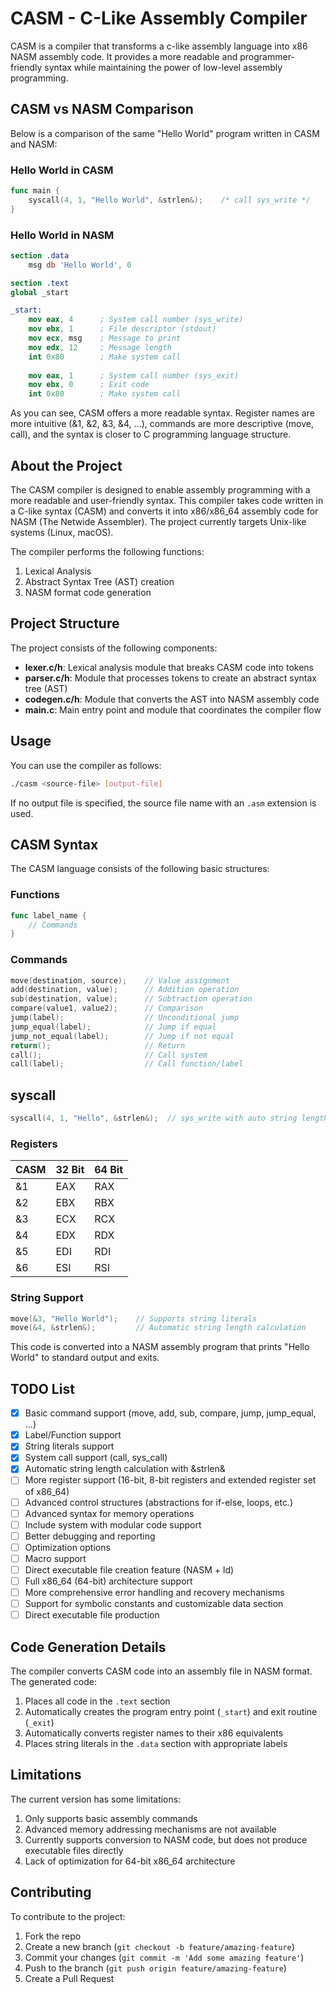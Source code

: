 # CASM - C-Like Assembly Compiler

CASM is a compiler that transforms a c-like assembly language into x86 NASM assembly code. It provides a more readable and programmer-friendly syntax while maintaining the power of low-level assembly programming.

## CASM vs NASM Comparison

Below is a comparison of the same "Hello World" program written in CASM and NASM:

### Hello World in CASM
``` go
func main {
    syscall(4, 1, "Hello World", &strlen&);    /* call sys_write */
}
```

### Hello World in NASM
```nasm
section .data
    msg db 'Hello World', 0

section .text
global _start

_start:
    mov eax, 4      ; System call number (sys_write)
    mov ebx, 1      ; File descriptor (stdout)
    mov ecx, msg    ; Message to print
    mov edx, 12     ; Message length
    int 0x80        ; Make system call
    
    mov eax, 1      ; System call number (sys_exit)
    mov ebx, 0      ; Exit code
    int 0x80        ; Make system call
```

As you can see, CASM offers a more readable syntax. Register names are more intuitive (&1, &2, &3, &4, ...), commands are more descriptive (move, call), and the syntax is closer to C programming language structure.

## About the Project

The CASM compiler is designed to enable assembly programming with a more readable and user-friendly syntax. This compiler takes code written in a C-like syntax (CASM) and converts it into x86/x86_64 assembly code for NASM (The Netwide Assembler). The project currently targets Unix-like systems (Linux, macOS).

The compiler performs the following functions:
1. Lexical Analysis
2. Abstract Syntax Tree (AST) creation
3. NASM format code generation

## Project Structure

The project consists of the following components:

- **lexer.c/h**: Lexical analysis module that breaks CASM code into tokens
- **parser.c/h**: Module that processes tokens to create an abstract syntax tree (AST)
- **codegen.c/h**: Module that converts the AST into NASM assembly code
- **main.c**: Main entry point and module that coordinates the compiler flow

## Usage

You can use the compiler as follows:

```bash
./casm <source-file> [output-file]
```

If no output file is specified, the source file name with an `.asm` extension is used.

## CASM Syntax

The CASM language consists of the following basic structures:

### Functions

```go
func label_name {
    // Commands
}
```

### Commands

``` c
move(destination, source);    // Value assignment
add(destination, value);      // Addition operation
sub(destination, value);      // Subtraction operation
compare(value1, value2);      // Comparison
jump(label);                  // Unconditional jump
jump_equal(label);            // Jump if equal
jump_not_equal(label);        // Jump if not equal
return();                     // Return
call();                       // Call system
call(label);                  // Call function/label
```

## syscall

```c
syscall(4, 1, "Hello", &strlen&);  // sys_write with auto string length
```

### Registers

| CASM 	| 32 Bit 	| 64 Bit 	|
|------	|--------	|--------	|
| &1   	| EAX    	| RAX    	|
| &2   	| EBX    	| RBX    	|
| &3   	| ECX    	| RCX    	|
| &4   	| EDX    	| RDX    	|
| &5   	| EDI    	| RDI    	|
| &6   	| ESI    	| RSI    	|

### String Support

```c
move(&3, "Hello World");    // Supports string literals
move(&4, &strlen&);         // Automatic string length calculation
```

This code is converted into a NASM assembly program that prints "Hello World" to standard output and exits.


## TODO List

- [x] Basic command support (move, add, sub, compare, jump, jump_equal, ...)
- [x] Label/Function support
- [x] String literals support
- [x] System call support (call, sys_call)
- [x] Automatic string length calculation with &strlen&
- [ ] More register support (16-bit, 8-bit registers and extended register set of x86_64)
- [ ] Advanced control structures (abstractions for if-else, loops, etc.)
- [ ] Advanced syntax for memory operations
- [ ] Include system with modular code support
- [ ] Better debugging and reporting
- [ ] Optimization options
- [ ] Macro support
- [ ] Direct executable file creation feature (NASM + ld)
- [ ] Full x86_64 (64-bit) architecture support
- [ ] More comprehensive error handling and recovery mechanisms
- [ ] Support for symbolic constants and customizable data section
- [ ] Direct executable file production

## Code Generation Details

The compiler converts CASM code into an assembly file in NASM format. The generated code:

1. Places all code in the `.text` section
2. Automatically creates the program entry point (`_start`) and exit routine (`_exit`)
3. Automatically converts register names to their x86 equivalents
4. Places string literals in the `.data` section with appropriate labels

## Limitations

The current version has some limitations:

1. Only supports basic assembly commands
2. Advanced memory addressing mechanisms are not available
3. Currently supports conversion to NASM code, but does not produce executable files directly
4. Lack of optimization for 64-bit x86_64 architecture

## Contributing

To contribute to the project:

1. Fork the repo
2. Create a new branch (`git checkout -b feature/amazing-feature`)
3. Commit your changes (`git commit -m 'Add some amazing feature'`)
4. Push to the branch (`git push origin feature/amazing-feature`)
5. Create a Pull Request
